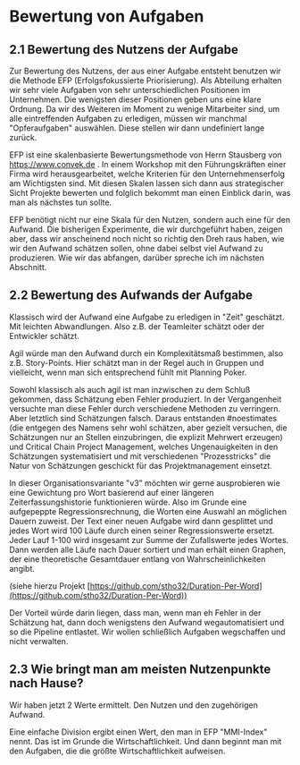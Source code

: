 # Bewertung von Aufgaben


## 2.1 Bewertung des Nutzens der Aufgabe

Zur Bewertung des Nutzens, der aus einer Aufgabe entsteht benutzen wir die Methode EFP (Erfolgsfokussierte Priorisierung). 
Als Abteilung erhalten wir sehr viele Aufgaben von sehr unterschiedlichen Positionen im Unternehmen. Die wenigsten dieser Positionen geben uns eine klare Ordnung. Da wir des Weiteren im Moment zu wenige Mitarbeiter sind, um alle eintreffenden Aufgaben zu erledigen, müssen wir manchmal "Opferaufgaben" auswählen. Diese stellen wir dann undefiniert lange zurück. 

EFP ist eine skalenbasierte Bewertungsmethode von Herrn Stausberg von https://www.convek.de . In einem Workshop mit den Führungskräften einer Firma wird herausgearbeitet, welche Kriterien für den Unternehmenserfolg am Wichtigsten sind. Mit diesen Skalen lassen sich dann aus strategischer Sicht Projekte bewerten und folglich bekommt man einen Einblick darin, was man als nächstes tun sollte.

EFP benötigt nicht nur eine Skala für den Nutzen, sondern auch eine für den Aufwand. Die bisherigen Experimente, die wir durchgeführt haben, zeigen aber, dass wir anscheinend noch nicht so richtig den Dreh raus haben, wie wir den Aufwand schätzen sollen, ohne dabei selbst viel Aufwand zu produzieren. Wie wir das abfangen, darüber spreche ich im nächsten Abschnitt.


## 2.2 Bewertung des Aufwands der Aufgabe

Klassisch wird der Aufwand eine Aufgabe zu erledigen in "Zeit" geschätzt. Mit leichten Abwandlungen. Also z.B. der Teamleiter schätzt oder der Entwickler schätzt.

Agil würde man den Aufwand durch ein Komplexitätsmaß bestimmen, also z.B. Story-Points. Hier schätzt man in der Regel auch in Gruppen und vielleicht, wenn man sich entsprechend fühlt mit Planning Poker. 

Sowohl klassisch als auch agil ist man inzwischen zu dem Schluß gekommen, dass Schätzung eben Fehler produziert. In der Vergangenheit versuchte man diese Fehler durch verschiedene Methoden zu verringern. Aber letztlich sind Schätzungen falsch. Daraus entstanden #noestimates (die entgegen des Namens sehr wohl schätzen, aber gezielt versuchen, die Schätzungen nur an Stellen einzubringen, die explizit Mehrwert erzeugen) und Critical Chain Project Management, welches Ungenauigkeiten in den Schätzungen systematisiert und mit verschiedenen "Prozesstricks" die Natur von Schätzungen geschickt für das Projektmanagement einsetzt.

In dieser Organisationsvariante "v3" möchten wir gerne ausprobieren wie eine Gewichtung pro Wort basierend auf einer längeren  Zeiterfassungshistorie funktionieren würde. Also im Grunde eine aufgepeppte Regressionsrechnung, die Worten eine Auswahl an möglichen Dauern zuweist. Der Text einer neuen Aufgabe wird dann gesplittet und jedes Wort wird 100 Läufe durch einen seiner Regressionswerte ersetzt. Jeder Lauf 1-100 wird insgesamt zur Summe der Zufallswerte jedes Wortes. Dann werden alle Läufe nach Dauer sortiert und man erhält einen Graphen, der eine theoretische Gesamtdauer entlang von Wahrscheinlichkeiten angibt.

(siehe hierzu Projekt [https://github.com/stho32/Duration-Per-Word](https://github.com/stho32/Duration-Per-Word))

Der Vorteil würde darin liegen, dass man, wenn man eh Fehler in der Schätzung hat, dann doch wenigstens den Aufwand wegautomatisiert und so die Pipeline entlastet. Wir wollen schließlich Aufgaben wegschaffen und nicht verwalten.

## 2.3 Wie bringt man am meisten Nutzenpunkte nach Hause?

Wir haben jetzt 2 Werte ermittelt. Den Nutzen und den zugehörigen Aufwand.

Eine einfache Division ergibt einen Wert, den man in EFP "MMI-Index" nennt. Das ist im Grunde die Wirtschaftlichkeit.
Und dann beginnt man mit den Aufgaben, die die größte Wirtschaftlichkeit aufweisen. 



